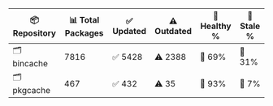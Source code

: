 | 📦 Repository | 📊 Total Packages | ✅ Updated | ⚠️ Outdated | 💚 Healthy % | 🔴 Stale % |
|---------------|-------------------|------------|-------------|-------------|------------|
| 🗂️ bincache | 7816 | ✅ 5428 | ⚠️ 2388 | 💚 69% | 🔴 31% |
| 🗂️ pkgcache | 467 | ✅ 432 | ⚠️ 35 | 💚 93% | 🔴 7% |
